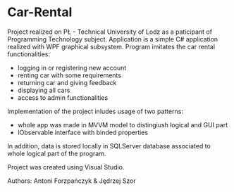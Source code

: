 # Car-Rental

Project realized on PŁ - Technical University of Lodz as a paticipant of Programming Technology subject. Application is a simple C# application realized with WPF graphical subsystem. Program imitates the car rental functionalities:
* logging in or registering new account
* renting car with some requirements
* returning car and giving feedback
* displaying all cars
* access to admin functionalities

Implementation of the project inludes usage of two patterns:
* whole app was made in MVVM model to distingiush logical and GUI part
* IObservable interface with binded properties

In addition, data is stored locally in SQLServer database associated to whole logical part of the program.

Project was created using Visual Studio.

Authors: Antoni Forzpańczyk & Jędrzej Szor
